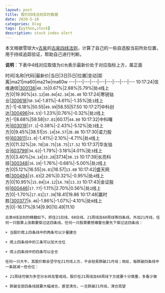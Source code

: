```yaml
---
layout: post
title: 股价四线法则实时数据
date: 2020-5-10
categories: blog
tags: [python,stock]
description: stock index alert
---
```



本文根据雪球大v[古泉](https://xueqiu.com/u/7148646888)的[古泉四线法则](https://xueqiu.com/7148646888/130498192)，计算了自己的一些自选股当前所处位置，用于持续追踪验证，帮助自己进行判断。

**说明**：下表中4线对应取值为`红色`表示最新价处于对应指标上方，属正面

时间|名称|代码|最新价|当日|3日|5日|位置|变动|距离|ma21|ma60|ma21w|ma60w
---|---|---|---|---|---|---|---|---
10:17:24|信维通信|[300136](https://xueqiu.com/S/SZ300136)|`48.35`|0.67%|2.88%|5.79%|处`4`线上方|0|19.90%|`43.12`|`40.04`|`42.34`|`36.40`
10:17:24|寒锐钴业|[300618](https://xueqiu.com/S/SZ300618)|`50.54`|-1.81%|-4.61%|-1.35%|处`1`线上方|-1|-6.18%|50.55|`49.99`|58.55|57.50
10:17:27|中科创达|[300496](https://xueqiu.com/S/SZ300496)|`59.53`|-1.23%|0.76%|-0.32%|处`2`线上方|-1|8.68%|59.58|`57.81`|60.17|`44.80`
10:17:32|中科曙光|[603019](https://xueqiu.com/S/SH603019)|`37.1`|-0.38%|-2.43%|-5.12%|处`3`线上方|0|9.45%|38.51|`35.14`|`34.57`|`28.86`
10:17:30|诺力股份|[603611](https://xueqiu.com/S/SH603611)|`21.0`|-1.41%|-2.10%|-4.71%|处`4`线上方|0|11.32%|`20.70`|`18.75`|`18.75`|`17.52`
10:17:37|华友钴业|[603799](https://xueqiu.com/S/SH603799)|`34.62`|-1.79%|-3.18%|4.01%|处`3`线上方|0|3.40%|`34.14`|`33.28`|37.14|`30.15`
10:17:39|长亮科技|[300348](https://xueqiu.com/S/SZ300348)|`16.19`|-1.76%|-0.68%|-5.00%|处`2`线上方|0|5.12%|16.55|`16.01`|16.57|`13.08`
10:17:42|盛天网络|[300494](https://xueqiu.com/S/SZ300494)|`15.83`|2.26%|0.32%|-0.95%|处`4`线上方|0|10.95%|`15.04`|`14.12`|`14.70`|`13.33`
10:17:43|金证股份|[600446](https://xueqiu.com/S/SH600446)|`17.77`|-1.11%|2.70%|0.56%|处`2`线上方|0|-1.70%|`17.01`|`17.30`|18.41|19.86
10:17:48|赢时胜|[300377](https://xueqiu.com/S/SZ300377)|`8.46`|-1.86%|-1.07%|-4.10%|处`0`线上方|0|-16.17%|9.14|9.90|10.49|11.10

```
古泉4线法则的精髓如下。抓住21日线、60日线、21周线及60周线等四条线，外加21月线，任何一只股票上涨都要穿过这四条线，任何一只股票要想爆雷也要先下穿过这四条线：

+ 当股价爬上四条线中的两条可以少量建仓

+ 爬上四条线中的三条可以加大仓位

+ 爬上四条线中的四条可以全仓

任何一只大牛，其股价都会坚守在21月线上方，不会轻易跌破21月线；相反，每跌破四条线中一条就减一些仓位：

+ 21周线可做为多空分水岭及警戒线，股价在21周线及60周线下方就要十分慎重，多看少做

+ 跌破全部四条线就要大幅减仓，甚至清仓，一旦跌破21月线，清仓观望
```